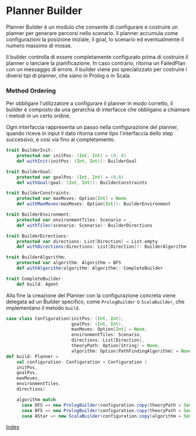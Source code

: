 # Planner Builder
Planner Builder è un modulo che consente di configurare e costruire un planner per generare percorsi nello scenario. 
Il planner accumula come configurazioni la posizione iniziale, il goal, lo scenario ed eventualmente il numero massimo di mosse. 

Il builder controlla di essere completamente configurato prima di costruire il planner o lanciare la pianificazione. 
In caso contrario, ritorna un FailedPlan con un messaggio di errore.
Il builder viene poi specializzato per costruire i diversi tipi di planner, che siano in Prolog o in Scala.


### Method Ordering
Per obbligare l'utilizzatore a configurare il planner in modo corretto, il builder è composto da una gerarchia di interfacce
che obbligano a chiamare i metodi in un certo ordine.

Ogni interfaccia rappresenta un passo nella configurazione del planner, quando riceve in input il dato
ritorna come tipo l'interfaccia dello step successivo, e così via fino al completamento.

```scala
trait BuilderInit:
    protected var initPos: (Int, Int) = (0, 0)
    def withInit(initPos: (Int, Int)): BuilderGoal

trait BuilderGoal:
    protected var goalPos: (Int, Int) = (0,0)
    def withGoal(goal: (Int, Int)): BuilderConstraints

trait BuilderConstraints:
    protected var maxMoves: Option[Int] = None
    def withMaxMoves(maxMoves: Option[Int]): BuilderEnvironment

trait BuilderEnvironment:
    protected var environmentTiles: Scenario = _
    def withTiles(scenario: Scenario): BuilderDirections

trait BuilderDirections:
    protected var directions: List[Direction] = List.empty
    def withDirections(directions: List[Direction]): BuilderAlgorithm

trait BuilderAlgorithm:
    protected var algorithm: Algorithm = BFS
    def withAlgorithm(algorithm: Algorithm): CompleteBuilder

trait CompleteBuilder:
    def build: Agent
```

Alla fine la creazione del Planner con la configurazione concreta viene delegata ad un Builder specifico, 
come `PrologBuilder` o `ScalaBuilder`, che implementano il metodo `build`.
```Scala
case class Configuration(initPos: (Int, Int),
                         goalPos: (Int, Int),
                         maxMoves: Option[Int] = None,
                         environmentTiles: Scenario,
                         directions: List[Direction],
                         theoryPath: Option[String] = None,
                         algorithm: Option[PathFindingAlgorithm] = None)
def build: Planner =
    val configuration: Configuration = Configuration (
    initPos,
    goalPos,
    maxMoves,
    environmentTiles,
    directions)

    algorithm match
      case DFS => new PrologBuilder(configuration.copy(theoryPath = Some(theoryPaths(DFS)))).build
      case BFS => new PrologBuilder(configuration.copy(theoryPath = Some(theoryPaths(BFS)))).build
      case AStar => new ScalaBuilder(configuration.copy(algorithm = Some(AStarAlgorithm))).build
```

[Index](../index.md)